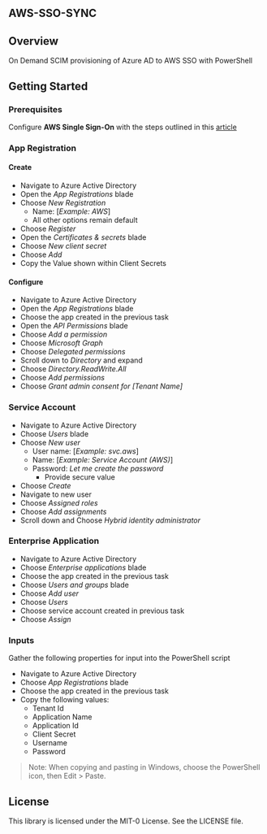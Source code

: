 ## AWS-SSO-SYNC

## Overview
On Demand SCIM provisioning of Azure AD to AWS SSO with PowerShell

## Getting Started

### Prerequisites

Configure **AWS Single Sign-On** with the steps outlined in this [article](https://aws.amazon.com/blogs/aws/the-next-evolution-in-aws-single-sign-on/)

### App Registration

#### Create

- Navigate to Azure Active Directory
- Open the _App Registrations_ blade
- Choose _New Registration_
  - Name: [_Example: AWS_]
  - All other options remain default
- Choose _Register_
- Open the _Certificates & secrets_ blade
- Choose _New client secret_
- Choose _Add_
- Copy the Value shown within Client Secrets

#### Configure

- Navigate to Azure Active Directory
- Open the _App Registrations_ blade
- Choose the app created in the previous task
- Open the _API Permissions_ blade
- Choose _Add a permission_
- Choose _Microsoft Graph_
- Choose _Delegated permissions_
- Scroll down to _Directory_ and expand
- Choose _Directory.ReadWrite.All_
- Choose _Add permissions_
- Choose _Grant admin consent for [Tenant Name]_


### Service Account

- Navigate to Azure Active Directory
- Choose _Users_ blade
- Choose _New user_
  - User name: [_Example: svc.aws_]
  - Name: [_Example: Service Account (AWS)_]
  - Password: _Let me create the password_
    - Provide secure value
- Choose _Create_
- Navigate to new user
- Choose _Assigned roles_
- Choose _Add assignments_
- Scroll down and Choose _Hybrid identity administrator_



### Enterprise Application

- Navigate to Azure Active Directory
- Choose _Enterprise applications_ blade
- Choose the app created in the previous task
- Choose _Users and groups_ blade
- Choose _Add user_
- Choose _Users_
- Choose service account created in previous task
- Choose _Assign_

### Inputs

Gather the following properties for input into the PowerShell script

* Navigate to Azure Active Directory
* Choose _App Registrations_ blade
* Choose the app created in the previous task
* Copy the following values:
  - Tenant Id
  - Application Name
  - Application Id
  - Client Secret
  - Username
  - Password

> Note: When copying and pasting in Windows, choose the PowerShell icon, then Edit > Paste.


## License

This library is licensed under the MIT-0 License. See the LICENSE file.


